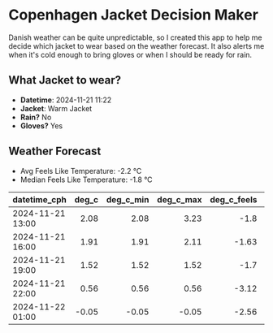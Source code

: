 
# Copenhagen Jacket Decision Maker

Danish weather can be quite unpredictable, so I created this app to help me decide which jacket to wear based on the weather forecast. 
It also alerts me when it's cold enough to bring gloves or when I should be ready for rain.

## What Jacket to wear?

- **Datetime**: 2024-11-21 11:22
- **Jacket**: Warm Jacket
- **Rain?** No
- **Gloves?** Yes

## Weather Forecast
- Avg Feels Like Temperature: -2.2 °C
- Median Feels Like Temperature: -1.8 °C

| datetime_cph     |   deg_c |   deg_c_min |   deg_c_max |   deg_c_feels | weather   | wind   | rain   |
|:-----------------|--------:|------------:|------------:|--------------:|:----------|:-------|:-------|
| 2024-11-21 13:00 |    2.08 |        2.08 |        3.23 |         -1.8  | Clouds    | Low    | None   |
| 2024-11-21 16:00 |    1.91 |        1.91 |        2.11 |         -1.63 | Clouds    | Low    | None   |
| 2024-11-21 19:00 |    1.52 |        1.52 |        1.52 |         -1.7  | Clouds    | Low    | None   |
| 2024-11-21 22:00 |    0.56 |        0.56 |        0.56 |         -3.12 | Clouds    | Low    | None   |
| 2024-11-22 01:00 |   -0.05 |       -0.05 |       -0.05 |         -2.56 | Clouds    | Low    | None   |
        